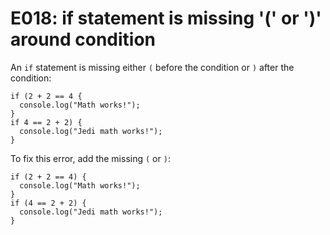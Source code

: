 # E018: if statement is missing '(' or ')' around condition

An `if` statement is missing either `(` before the condition or `)` after the
condition:

    if (2 + 2 == 4 {
      console.log("Math works!");
    }
    if 4 == 2 + 2) {
      console.log("Jedi math works!");
    }

To fix this error, add the missing `(` or `)`:

    if (2 + 2 == 4) {
      console.log("Math works!");
    }
    if (4 == 2 + 2) {
      console.log("Jedi math works!");
    }
